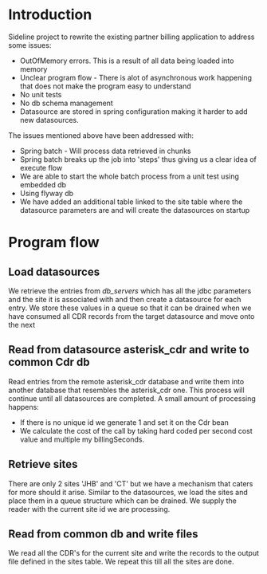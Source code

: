 # Introduction

Sideline project to rewrite the existing partner billing application to address some issues:

* OutOfMemory errors. This is a result of all data being loaded into memory
* Unclear program flow - There is alot of asynchronous work happening that does not make the program easy to understand
* No unit tests
* No db schema management
* Datasource are stored in spring configuration making it harder to add new datasources.

The issues mentioned above have been addressed with:

* Spring batch - Will process data retrieved in chunks
* Spring batch breaks up the job into 'steps' thus giving us a clear idea of execute flow
* We are able to start the whole batch process from a unit test using embedded db
* Using flyway db
* We have added an additional table linked to the site table where the datasource parameters are and will create the datasources on startup

# Program flow


## Load datasources

We retrieve the entries from *db_servers* which has all the jdbc parameters and the site it is associated with and then create a datasource for each entry.
We store these values in a queue so that it can be drained when we have consumed all CDR records from the target datasource and move onto the next

## Read from datasource asterisk_cdr and write to common Cdr db

Read entries from the remote asterisk_cdr database and write them into another database that resembles the asterisk_cdr one. This process will continue until
all datasources are completed. A small amount of processing happens:
* If there is no unique id we generate 1 and set it on the Cdr bean
* We calculate the cost of the call by taking hard coded per second cost value and multiple my billingSeconds.

## Retrieve sites

There are only 2 sites 'JHB' and 'CT' but we have a mechanism that caters for more should it arise. Similar to the datasources, we load the sites and place them
in a queue structure which can be drained. We supply the reader with the current site id we are processing.

## Read from common db and write files

We read all the CDR's for the current site and write the records to the output file defined in the sites table. We repeat this till all the sites are done.
